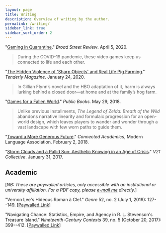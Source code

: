 ```yaml
---
layout: page
title: Writing
description: Overview of writing by the author.
permalink: /writing/
sidebar_link: true
sidebar_sort_order: 2
---
```

"[Gaming in Quarantine](https://www.broadstreetreview.com/cross-cultural/in-the-pandemic-these-video-games-keep-us-connected-to-lifeand-each-other)." *Broad Street Review*. April 5, 2020.

> During the COVID-19 pandemic, these video games keep us connected to life and each other.

"[The Hidden Violence of 'Sharp Objects' and Real Life Pig Farming](https://medium.com/tenderlymag/the-hidden-violence-of-sharp-objects-and-real-life-pig-farming-697687218609)." *Tenderly Magazine*. January 24, 2020.

> In Gillian Flynn’s novel and the HBO adaptation of it, harm is always lurking behind a closed door—at home and at the family’s hog farm.

"[Games for a Fallen World](http://www.publicbooks.org/games-for-a-fallen-world/)." *Public Books*. May 29, 2018.

> Unlike previous installments, *The Legend of Zelda: Breath of the Wild* abandons narrative linearity and formulaic progression for an open-world design, which leaves players to wander and wonder through a vast landscape with few worn paths to guide them.

"[Toward a More Generous Future](https://connect.mla.hcommons.org/toward-a-more-generous-future/)." *Connected Academics*, Modern Language Association. February 2, 2018.

"[Storm Clouds and a Pallid Sun: Aesthetic Knowing in an Age of Crisis](http://v21collective.org/matthew-john-phillips-storm-clouds-pallid-sun-aesthetic-knowing-age-crisis/)." *V21 Collective*. January 31, 2017.

## Academic

[*NB: These are paywalled articles, only accessible with an institutional or university affiliation. For a PDF copy, please [e-mail me](mailto:matthew.john.phillips@gmail.com) directly.*]

"Vernon Lee's Hideous Roman à Clef." *Genre* 52, no. 2 (July 1, 2019): 127--149. [[Paywalled Link](https://doi.org/10.1215/00166928-7585880)]

"Navigating Chance: Statistics, Empire, and Agency in R. L. Stevenson's Treasure Island." *Nineteenth-Century Contexts* 39, no. 5 (October 20, 2017): 399--412. [[Paywalled Link](https://doi.org/10.1080/08905495.2017.1373240)]
